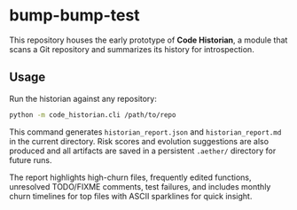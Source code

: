 # bump-bump-test

This repository houses the early prototype of **Code Historian**, a module that
scans a Git repository and summarizes its history for introspection.

## Usage

Run the historian against any repository:

```bash
python -m code_historian.cli /path/to/repo
```

This command generates `historian_report.json` and `historian_report.md` in the
current directory. Risk scores and evolution suggestions are also produced and
all artifacts are saved in a persistent `.aether/` directory for future runs.

The report highlights high-churn files, frequently edited functions, unresolved
TODO/FIXME comments, test failures, and includes monthly churn timelines for
top files with ASCII sparklines for quick insight.

